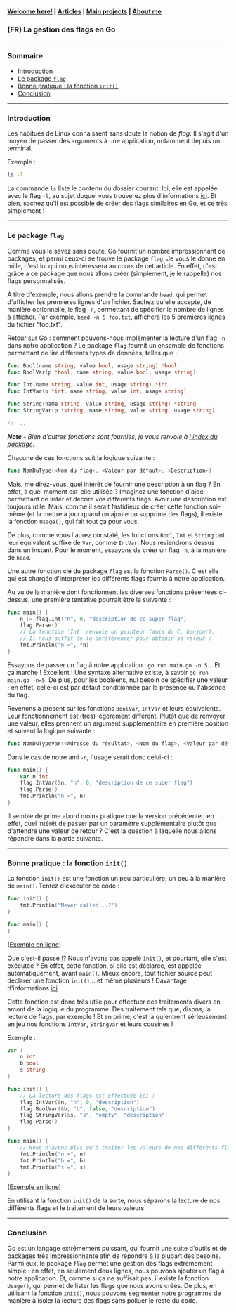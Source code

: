 #### [Welcome here!](https://vpenando.github.io) | [Articles](https://vpenando.github.io/articles.html) | [Main projects](https://vpenando.github.io/projects.html) | [About me](https://vpenando.github.io/about.html)

### (FR) La gestion des flags en Go

---

### Sommaire
* [Introduction](#introduction)
* [Le package `flag`](#le-package-flag)
* [Bonne pratique : la fonction `init()`](#bonne-pratique--la-fonction-init)
* [Conclusion](#conclusion)

---

### Introduction
Les habitués de Linux connaissent sans doute la notion de *flag*. Il s'agit d'un moyen de passer des arguments à une application, notamment depuis un terminal.

Exemple :
```sh
ls -l
```
La commande `ls` liste le contenu du dossier courant. Ici, elle est appelée avec le flag `-l`, au sujet duquel vous trouverez plus d'informations [ici](http://manpagesfr.free.fr/man/man1/ls.1.html).
Et bien, sachez qu'il est possible de créer des flags similaires en Go, et ce très simplement !

---

### Le package `flag`
Comme vous le savez sans doute, Go fournit un nombre impressionnant de packages, et parmi ceux-ci se trouve le package `flag`. Je vous le donne en mille, c'est lui qui nous intéressera au cours de cet article. En effet, c'est grâce à ce package que nous allons créer (simplement, je le rappelle) nos flags personnalisés.

À titre d'exemple, nous allons prendre la commande `head`, qui permet d'afficher les premières lignes d'un fichier. Sachez qu'elle accepte, de manière optionnelle, le flag `-n`, permettant de spécifier le nombre de lignes à afficher.
Par exemple, `head -n 5 foo.txt`, affichera les 5 premières lignes du fichier "foo.txt".

Retour sur Go : comment pouvons-nous implémenter la lecture d'un flag `-n` dans notre application ?
Le package `flag` fournit un ensemble de fonctions permettant de lire différents types de données, telles que :
```go
func Bool(name string, value bool, usage string) *bool
func BoolVar(p *bool, name string, value bool, usage string)

func Int(name string, value int, usage string) *int
func IntVar(p *int, name string, value int, usage string)

func String(name string, value string, usage string) *string
func StringVar(p *string, name string, value string, usage string)

// ...
```
***Note** - Bien d'autres fonctions sont fournies, je vous renvoie à [l'index du package](https://golang.org/pkg/flag/#pkg-index).*

Chacune de ces fonctions suit la logique suivante :
```go
func NomDuType(<Nom du flag>, <Valeur par défaut>, <Description>)
```
Mais, me direz-vous, quel intérêt de fournir une description à un flag ? En effet, à quel moment est-elle utilisée ? Imaginez une fonction d'aide, permettant de lister et décrire vos différents flags. Avoir une description est toujours utile. Mais, comme il serait fastidieux de créer cette fonction soi-même (et la mettre à jour quand on ajoute ou supprime des flags), il existe la fonction `Usage()`, qui fait tout ça pour vous.

De plus, comme vous l'aurez constaté, les fonctions `Bool`, `Int` et `String` ont leur équivalent suffixé de `Var`, comme `IntVar`. Nous reviendrons dessus dans un instant. Pour le moment, essayons de créer un flag `-n`, à la manière de `head`.

Une autre fonction clé du package `flag` est la fonction `Parse()`. C'est elle qui est chargée d'interpréter les différents flags fournis à notre application.

Au vu de la manière dont fonctionnent les diverses fonctions présentées ci-dessus, une première tentative pourrait être la suivante :
```go
func main() {
    n := flag.Int("n", 0, "description de ce super flag")
    flag.Parse()
    // La fonction 'Int' renvoie un pointeur (amis du C, bonjour).
    // Il nous suffit de le déréférencer pour obtenir sa valeur :
    fmt.Println("n =", *n)
}
```
Essayons de passer un flag à notre application : `go run main.go -n 5`... Et ça marche ! Excellent ! Une syntaxe alternative existe, à savoir `go run main.go -n=5`. De plus, pour les booléens, nul besoin de spécifier une valeur ; en effet, celle-ci est par défaut conditionnée par la présence ou l'absence du flag.

Revenons à présent sur les fonctions `BoolVar`, `IntVar` et leurs équivalents. Leur fonctionnement est (très) légèrement différent. Plutôt que de renvoyer une valeur, elles prennent un argument supplémentaire en première position et suivent la logique suivante :
```go
func NomDuTypeVar(<Adresse du résultat>, <Nom du flag>, <Valeur par défaut>, <Description>)
```
Dans le cas de notre ami `-n`, l'usage serait donc celui-ci :
```go
func main() {
    var n int
    flag.IntVar(&n, "n", 0, "description de ce super flag")
    flag.Parse()
    fmt.Println("n =", n)
}
```
Il semble de prime abord moins pratique que la version précédente ; en effet, quel intérêt de passer par un paramètre supplémentaire plutôt que d'attendre une valeur de retour ? C'est la question à laquelle nous allons répondre dans la partie suivante.

---

### Bonne pratique : la fonction `init()`
La fonction `init()` est une fonction un peu particulière, un peu à la manière de `main()`. Tentez d'exécuter ce code :
```go
func init() {
    fmt.Println("Never called...?")
}

func main() {
}
```
([Exemple en ligne](https://play.golang.org/p/wth4TMNhcAb))

Que s'est-il passé !? Nous n'avons pas appelé `init()`, et pourtant, elle s'est exécutée ? En effet, cette fonction, si elle est déclarée, est appelée automatiquement, avant `main()`. Mieux encore, tout fichier source peut déclarer une fonction `init()`... et même plusieurs ! Davantage d'informations [ici](https://golang.org/doc/effective_go.html#init).

Cette fonction est donc très utile pour effectuer des traitements divers en amont de la logique du programme. Des traitement tels que, disons, la lecture de flags, par exemple ! Et en prime, c'est là qu'entrent sérieusement en jeu nos fonctions `IntVar`, `StringVar` et leurs cousines !

Exemple :
```go
var (
    n int
    b bool
    s string
)

func init() {
    // La lecture des flags est effectuée ici :
    flag.IntVar(&n, "n", 0, "description")
    flag.BoolVar(&b, "b", false, "description")
    flag.StringVar(&s, "s", "empty", "description")
    flag.Parse()
}

func main() {
    // Nous n'avons plus qu'à traiter les valeurs de nos différents flags :
    fmt.Println("n =", n)
    fmt.Println("b =", b)
    fmt.Println("s =", s)
}
```
([Exemple en ligne](https://play.golang.org/p/xMh6ngRG4Az))

En utilisant la fonction `init()` de la sorte, nous séparons la lecture de nos différents flags et le traitement de leurs valeurs.

---

### Conclusion
Go est un langage extrêmement puissant, qui fournit une suite d'outils et de packages très impressionnante afin de répondre à la plupart des besoins. Parmi eux, le package `flag` permet une gestion des flags extrêmement simple : en effet, en seulement deux lignes, nous pouvons ajouter un flag à notre application. Et, comme si ça ne suffisait pas, il existe la fonction `Usage()`, qui permet de lister les flags que nous avons créés.
De plus, en utilisant la fonction `init()`, nous pouvons segmenter notre programme de manière à isoler la lecture des flags sans polluer le reste du code.
